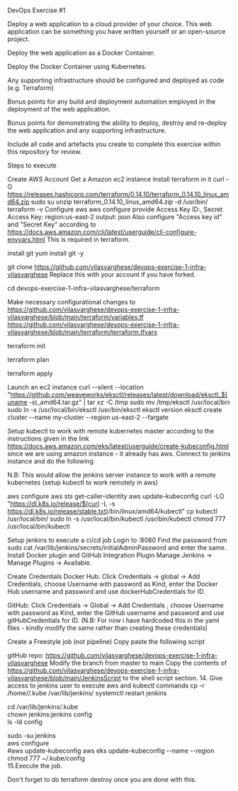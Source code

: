 DevOps Exercise #1

Deploy a web application to a cloud provider of your choice. This web application can be something you have written yourself or an open-source project.

Deploy the web application as a Docker Container.

Deploy the Docker Container using Kubernetes.

Any supporting infrastructure should be configured and deployed as code (e.g. Terraform)

Bonus points for any build and deployment automation employed in the deployment of the web application.

Bonus points for demonstrating the ability to deploy, destroy and re-deploy the web application and any supporting infrastructure.

Include all code and artefacts you create to complete this exercise within this repository for review.

Steps to execute

Create AWS Account
Get a Amazon ec2 instance
Install terraform in it curl -O https://releases.hashicorp.com/terraform/0.14.10/terraform_0.14.10_linux_amd64.zip sudo su unzip terraform_0.14.10_linux_amd64.zip -d /usr/bin/ terraform -v
Configure aws
aws configure
provide
Access Key ID:,
Secret Access Key:
region:us-east-2
output: json
Also configure "Access key id" and "Secret Key" according to https://docs.aws.amazon.com/cli/latest/userguide/cli-configure-envvars.html This is required in terraform.

install git
yum install git -y

git clone https://github.com/vilasvarghese/devops-exercise-1-infra-vilasvarghese
Replace this with your account if you have forked.

cd devops-exercise-1-infra-vilasvarghese/terraform

Make necessary configurational changes to
https://github.com/vilasvarghese/devops-exercise-1-infra-vilasvarghese/blob/main/terraform/variables.tf
https://github.com/vilasvarghese/devops-exercise-1-infra-vilasvarghese/blob/main/terraform/terraform.tfvars

terraform init

terraform plan

terraform apply

Launch an ec2 instance
curl --silent --location "https://github.com/weaveworks/eksctl/releases/latest/download/eksctl_$(uname -s)_amd64.tar.gz" | tar xz -C /tmp
sudo mv /tmp/eksctl /usr/local/bin
sudo ln -s /usr/local/bin/eksctl /usr/bin/eksctl
eksctl version
eksctl create cluster --name my-cluster --region us-east-2 --fargate

Setup kubectl to work with remote kubernetes master according to the instructions given in the link
https://docs.aws.amazon.com/eks/latest/userguide/create-kubeconfig.html
since we are using amazon instance - it already has aws.
Connect to jenkins instance and do the following

N.B: This would allow the jenkins server instance to work with a remote kubernetes (setup kubectl to work remotely in aws)

aws configure
aws sts get-caller-identity
aws update-kubeconfig
curl -LO "https://dl.k8s.io/release/$(curl -L -s https://dl.k8s.io/release/stable.txt)/bin/linux/amd64/kubectl"
cp kubectl /usr/local/bin/
sudo ln -s /usr/local/bin/kubectl /usr/bin/kubectl
chmod 777 /usr/local/bin/kubectl

Setup jenkins to execute a ci/cd job Login to :8080 Find the password from sudo cat /var/lib/jenkins/secrets/initialAdminPassword and enter the same.
Install Docker plugin and GitHub Integration Plugin Manage Jenkins → Manage Plugins → Available.

Create Credentials Docker Hub: Click Credentials → global → Add Credentials, choose Username with password as Kind, enter the Docker Hub username and password and use dockerHubCredentials for ID.

GitHub: Click Credentials → Global → Add Credentials , choose Username with password as Kind, enter the GitHub username and password and use gitHubCredentials for ID. (N.B: For now i have hardcoded this in the yaml files - kindly modify the same rather than creating these credentials)

Create a Freestyle job (not pipeline) Copy paste the following script

gitHub repo: https://github.com/vilasvarghese/devops-exercise-1-infra-vilasvarghese Modify the branch from master to main Copy the contents of https://github.com/vilasvarghese/devops-exercise-1-infra-vilasvarghese/blob/main/JenkinsScript to the shell script section. 14. Give access to jenkins user to execute aws and kubectl commands cp -r /home//.kube /var/lib/jenkins/
systemctl restart jenkins

cd /var/lib/jenkins/.kube  
chown jenkins:jenkins config  
ls -ld config  

sudo -su jenkins  
aws configure  
#aws update-kubeconfig
aws eks update-kubeconfig --name <cluster name> --region <region name>
chmod 777 ~/.kube/config  
15.Execute the job.

Don't forget to do terraform destroy once you are done with this.
